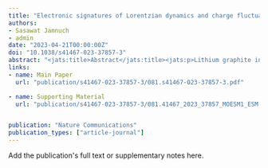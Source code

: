 ```yaml
---
title: "Electronic signatures of Lorentzian dynamics and charge fluctuations in lithiated graphite structures"
authors:
- Sasawat Jamnuch
- admin
date: "2023-04-21T00:00:00Z"
doi: "10.1038/s41467-023-37857-3"
abstract: "<jats:title>Abstract</jats:title><jats:p>Lithium graphite intercalation compounds (Li-GICs) are essential materials for modern day portable electronics and obtaining insights into their atomic structure and thermodynamics is of fundamental interest. Here we explore the electronic and atomic states of Li-GICs at varying degrees of Lithium loading (i.e., “staging”) by means of ab-initio molecular dynamics simulations and simulated X-ray adsorption spectroscopy (XAS). We analyze the atomic correlation functions and shows that the enhancements of the Li-ion entropy with increased staging result from Lorentzian lithium-ion dynamics and charge fluctuations, which activate low-energy phonon modes. The associated electronic signatures are modulations of the unoccupied π*/σ* orbital energy levels and unambiguous fingerprints in Carbon K-edge XAS spectra. Thus, we extend the canonical view of XAS, establishing that these “static” measurements in fact encode the signature of the thermodynamic response and relaxation dynamics of the system. This causal link between atomic structure, spectroscopy, thermodynamics, and information theory can be generally exploited to better understand stability in solid-state electrochemical systems.</jats:p>"
links:
- name: Main Paper
  url: "publication/s41467-023-37857-3/081.s41467-023-37857-3.pdf"

- name: Supporting Material
  url: "publication/s41467-023-37857-3/081.41467_2023_37857_MOESM1_ESM.pdf"


publication: "Nature Communications"
publication_types: ["article-journal"]
---
```


Add the publication's full text or supplementary notes here.
